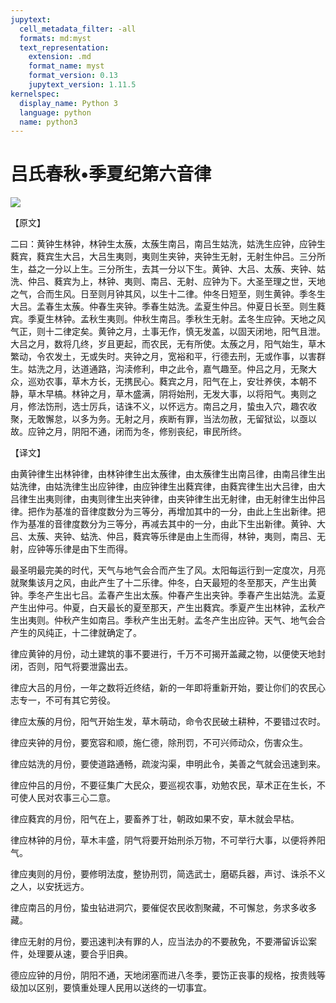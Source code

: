```yaml
---
jupytext:
  cell_metadata_filter: -all
  formats: md:myst
  text_representation:
    extension: .md
    format_name: myst
    format_version: 0.13
    jupytext_version: 1.11.5
kernelspec:
  display_name: Python 3
  language: python
  name: python3
---
```

# 吕氏春秋&#8226;季夏纪第六音律

![](image/cover.jpg)

【原文】

二曰：黄钟生林钟，林钟生太蔟，太蔟生南吕，南吕生姑洗，姑洗生应钟，应钟生蕤宾，蕤宾生大吕，大吕生夷则，夷则生夹钟，夹钟生无射，无射生仲吕。三分所生，益之一分以上生。三分所生，去其一分以下生。黄钟、大吕、太蔟、夹钟、姑洗、仲吕、蕤宾为上，林钟、夷则、南吕、无射、应钟为下。大圣至理之世，天地之气，合而生风。日至则月钟其风，以生十二律。仲冬日短至，则生黄钟。季冬生大吕。孟春生太蔟。仲春生夹钟。季春生姑洗。孟夏生仲吕。仲夏日长至。则生蕤宾。季夏生林钟。孟秋生夷则。仲秋生南吕。季秋生无射。孟冬生应钟。天地之风气正，则十二律定矣。黄钟之月，土事无作，慎无发盖，以固天闭地，阳气且泄。大吕之月，数将几终，岁且更起，而农民，无有所使。太蔟之月，阳气始生，草木繁动，令农发土，无或失时。夹钟之月，宽裕和平，行德去刑，无或作事，以害群生。姑洗之月，达道通路，沟渎修利，申之此令，嘉气趣至。仲吕之月，无聚大众，巡劝农事，草木方长，无携民心。蕤宾之月，阳气在上，安壮养侠，本朝不静，草木早槁。林钟之月，草木盛满，阴将始刑，无发大事，以将阳气。夷则之月，修法饬刑，选士厉兵，诘诛不义，以怀远方。南吕之月，蛰虫入穴，趣农收聚，无敢懈怠，以多为务。无射之月，疾断有罪，当法勿赦，无留狱讼，以亟以故。应钟之月，阴阳不通，闭而为冬，修别丧纪，审民所终。

【译文】

由黄钟律生出林钟律，由林钟律生出太蔟律，由太蔟律生出南吕律，由南吕律生出姑洗律，由姑洗律生出应钟律，由应钟律生出蕤宾律，由蕤宾律生出大吕律，由大吕律生出夷则律，由夷则律生出夹钟律，由夹钟律生出无射律，由无射律生出仲吕律。把作为基准的音律度数分为三等分，再增加其中的一分，由此上生出新律。把作为基准的音律度数分为三等分，再减去其中的一分，由此下生出新律。黄钟、大吕、太蔟、夹钟、蛄洗、仲吕，蕤宾等乐律是由上生而得，林钟，夷则，南吕、无射，应钟等乐律是由下生而得。

最圣明最完美的时代，天气与地气会合而产生了风。太阳每运行到一定度次，月亮就聚集该月之风，由此产生了十二乐律。仲冬，白天最短的冬至那天，产生出黄钟。季冬产生出七吕。孟春产生出太蔟。仲春产生出夹钟。季春产生出姑洗。孟夏产生出仲弓。仲夏，白天最长的夏至那天，产生出蕤宾。季夏产生出林钟，孟秋产生出夷则。仲秋产生如南吕。季秋产生出无射。孟冬产生出应钟。天气、地气会合产生的风纯正，十二律就确定了。

律应黄钟的月份，动土建筑的事不要进行，千万不可揭开盖藏之物，以便使天地封闭，否则，阳气将要泄露出去。

律应大吕的月份，一年之数将近终结，新的一年即将重新开始，要让你们的农民心志专一，不可有其它劳役。

律应太蔟的月份，阳气开始生发，草木萌动，命令农民破土耕种，不要错过农时。

律应夹钟的月份，要宽容和顺，施仁德，除刑罚，不可兴师动众，伤害众生。

律应姑洗的月份，要使道路通畅，疏浚沟渠，申明此令，美善之气就会迅速到来。

律应仲吕的月份，不要征集广大民众，要巡视农事，劝勉农民，草术正在生长，不可使人民对农事三心二意。

律应蕤宾的月份，阳气在上，要畜养丁壮，朝政如果不安，草木就会早枯。

律应林钟的月份，草木丰盛，阴气将要开始刑杀万物，不可举行大事，以便将养阳气。

律应夷则的月份，要修明法度，整协刑罚，简选武士，磨砺兵器，声讨、诛杀不义之人，以安抚远方。

律应南吕的月份，蛰虫钻进洞穴，要催促农民收割聚藏，不可懈怠，务求多收多藏。

律应无射的月份，要迅速判决有罪的人，应当法办的不要赦免，不要滞留诉讼案件，处理要从速，要合乎旧典。

德应应钟的月份，阴阳不通，天地闭塞而进八冬季，要饬正丧事的规格，按贵贱等级加以区别，要慎重处理人民用以送终的一切事宜。



